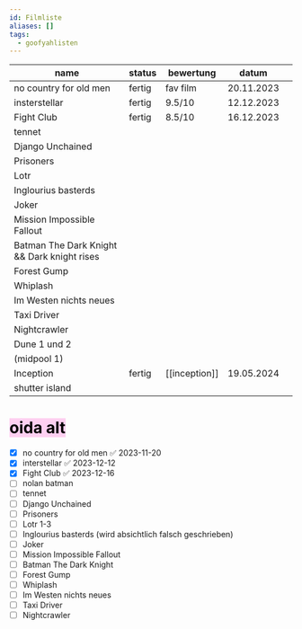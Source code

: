 ```yaml
---
id: Filmliste
aliases: []
tags:
  - goofyahlisten
---
```


| name                                        | status | bewertung          | datum      |            |
| ------------------------------------------- | ------ | ------------------ | ---------- | ---------- |
| no country for old men                      | fertig | fav film           | 20.11.2023 |            |
| insterstellar                               | fertig | 9.5/10             | 12.12.2023 |            |
| Fight Club                                  | fertig | 8.5/10             | 16.12.2023 |            |
| tennet                                      |        |                    |            |            |
| Django Unchained                            |        |                    |            |            |
| Prisoners                                   |        |                    |            |            |
| Lotr                                        |        |                    |            |            |
| Inglourius basterds                         |        |                    |            |            |
| Joker                                       |        |                    |            |            |
| Mission Impossible Fallout                  |        |                    |            |            |
| Batman The Dark Knight && Dark knight rises |        |                    |            |            |
| Forest Gump                                 |        |                    |            |            |
| Whiplash                                    |        |                    |            |            |
| Im Westen nichts neues                      |        |                    |            |            |
| Taxi Driver                                 |        |                    |            |            |
| Nightcrawler                                |        |                    |            |            |
| Dune 1 und 2                                |        |                    |            |            |
| (midpool 1)                                 |        |                    |            |            |
| Inception                                   | fertig | [[inception]] | 19.05.2024 |
| shutter island                              |        |                    |            |            |

# <mark style="background: #FFB8EBA6;">oida alt</mark>

- [x] no country for old men ✅ 2023-11-20
- [x] interstellar ✅ 2023-12-12
- [x] Fight Club ✅ 2023-12-16
- [ ] nolan batman
- [ ] tennet
- [ ] Django Unchained 
- [ ] Prisoners 
- [ ] Lotr 1-3
- [ ] Inglourius basterds (wird absichtlich falsch geschrieben)
- [ ] Joker
- [ ] Mission Impossible Fallout
- [ ] Batman The Dark Knight
- [ ] Forest Gump
- [ ] Whiplash 
- [ ] Im Westen nichts neues
- [ ] Taxi Driver 
- [ ] Nightcrawler
